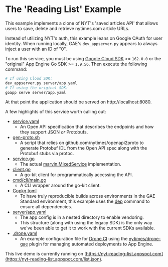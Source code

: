 # The 'Reading List' Example

This example implements a clone of NYT's 'saved articles API' that allows users to save, delete and retrieve nytimes.com article URLs.

Instead of utilizing NYT's auth, this example leans on Google OAuth for user identity. When running locally, GAE's `dev_appserver.py` appears to always inject a user with an ID of "0".

To run this service, you must be using [Google Cloud SDK](https://cloud.google.com/appengine/docs/standard/go/download) >= `162.0.0` or the "original" App Engine Go SDK >= `1.9.56`. Then execute the following command:

```sh
# If using Cloud SDK:
dev_appserver.py server/app.yaml
# If using the original SDK:
goapp serve server/app.yaml
```

At that point the application should be served on http://localhost:8080.

A few highlights of this service worth calling out:

* [service.yaml](service.yaml)
  * An Open API specification that describes the endpoints and how they support JSON _or_ Protobufs.
* [gen-proto.sh](gen-proto.sh)
  * A script that relies on github.com/nytimes/openapi2proto to generate Protobuf IDL from the Open API spec along with the Protobuf stubs via protoc.
* [service.go](service.go)
  * The actual [marvin.MixedService](http://godoc.org/github.com/nytimes/marvin#MixedService) implementation.
* [client.go](client.go)
  * A go-kit client for programmatically accessing the API.
* [cmd/cli/main.go](cmd/cli/main.go)
  * A CLI wrapper around the go-kit client.
* [Gopkg.toml](Gopkg.toml)
  * To have truly reproducible builds across environments in the GAE Standard environment, this example uses the [dep](https://github.com/golang/dep) command to ensure all dependencies.
* [server/app.yaml](server/app.yaml)
  * The app config is in a nested directory to enable vendoring.
  * This structure (along with using the legacy SDK) is the only way we've been able to get it to work with the current SDKs available.
* [.drone.yaml](.drone.yaml)
  * An example configuration file for [Drone CI](http://readme.drone.io/) using the [nytimes/drone-gae](https://github.com/nytimes/drone-gae) plugin for managing automated deployments to App Engine.


This live demo is currently running on [https://nyt-reading-list.appspot.com](https://nyt-reading-list.appspot.com/list.json).
